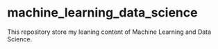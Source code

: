 # machine_learning_data_science
 This repository store my leaning content of Machine Learning and Data Science.
